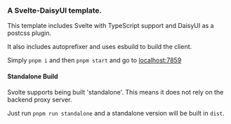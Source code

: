 ### A Svelte-DaisyUI template.

This template includes Svelte with TypeScript support and DaisyUI as a postcss plugin.

It also includes autoprefixer and uses esbuild to build the client.

Simply `pnpm i` and then `pnpm start` and go to [localhost:7859](http://localhost:7859)

#### Standalone Build

Svolte supports being built 'standalone'. This means it does not rely on the backend proxy server.

Just run `pnpm run standalone` and a standalone version will be built in `dist`.
